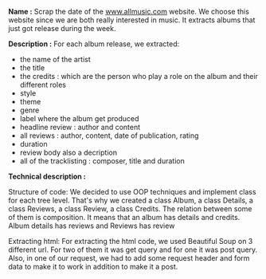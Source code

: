 **Name :**
Scrap the date of the www.allmusic.com website. We choose this website since we are both really interested in music.
It extracts albums that just got release during the week. 

**Description :**
For each album release, we extracted: 
- the name of the artist 
- the title
- the credits : which are the person who play a role on the album and their different roles
- style
- theme
- genre
- label where the album get produced
- headline review : author and content
- all reviews : author, content, date of publication, rating
- duration
- review body also a decription
- all of the tracklisting : composer, title and duration

**Technical description :**

Structure of code: 
We decided to use OOP techniques and implement class for each tree level. 
That's why we created a class Album, a class Details, a class Reviews, a class Review, a class Credits.
The relation between some of them is composition. It means that an album has details and credits. Album details has reviews and Reviews has review

Extracting html:
For extracting the html code, we used Beautiful Soup on 3 different url. For two of them it was get query and for one it was post query. 
Also, in one of our request, we had to add some request header and form data to make it to work in addition to make it a post.


